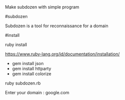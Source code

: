 Make subdozen with simple program

#subdozen

Subdozen is a tool for reconnaissance for a domain

#install

ruby install

https://www.ruby-lang.org/id/documentation/installation/

- gem install json
- gem install httparty
- gem install colorize

ruby subdozen.rb

Enter your domain : google.com
